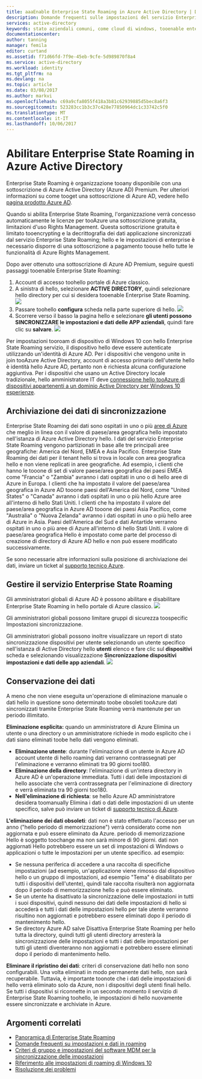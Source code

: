 ```yaml
---
title: aaaEnable Enterprise State Roaming in Azure Active Directory | Documenti Microsoft
description: Domande frequenti sulle impostazioni del servizio Enterprise State Roaming nei dispositivi Windows. Enterprise State Roaming offre agli utenti un'esperienza unificata tra i propri dispositivi Windows e riducendo i tempi di hello necessari per la configurazione di un nuovo dispositivo.
services: active-directory
keywords: stato aziendali comuni, come cloud di windows, tooenable enterprise stato roaming
documentationcenter: 
author: tanning
manager: femila
editor: curtand
ms.assetid: f71d66fd-7f9e-45eb-9cfe-5d989870f8a4
ms.service: active-directory
ms.workload: identity
ms.tgt_pltfrm: na
ms.devlang: na
ms.topic: article
ms.date: 03/08/2017
ms.author: markvi
ms.openlocfilehash: c69a9cfa8055f418a3b81c62939885d5bec8a6f3
ms.sourcegitcommit: 523283cc1b3c37c428e77850964dc1c33742c5f0
ms.translationtype: MT
ms.contentlocale: it-IT
ms.lasthandoff: 10/06/2017
---
```

# <a name="enable-enterprise-state-roaming-in-azure-active-directory"></a>Abilitare Enterprise State Roaming in Azure Active Directory
Enterprise State Roaming è organizzazione tooany disponibile con una sottoscrizione di Azure Active Directory (Azure AD) Premium. Per ulteriori informazioni su come tooget una sottoscrizione di Azure AD, vedere hello [pagina prodotto Azure AD](https://azure.microsoft.com/services/active-directory).

Quando si abilita Enterprise State Roaming, l'organizzazione verrà concesso automaticamente le licenze per tooAzure una sottoscrizione gratuita, limitazioni d'uso Rights Management. Questa sottoscrizione gratuita è limitato tooencrypting e la decrittografia dei dati applicazione sincronizzati dal servizio Enterprise State Roaming; hello e le impostazioni di enterprise è necessario disporre di una sottoscrizione a pagamento toouse hello tutte le funzionalità di Azure Rights Management.

Dopo aver ottenuto una sottoscrizione di Azure AD Premium, seguire questi passaggi tooenable Enterprise State Roaming:

1. Account di accesso toohello portale di Azure classico.
2. A sinistra di hello, selezionare **ACTIVE DIRECTORY**, quindi selezionare hello directory per cui si desidera tooenable Enterprise State Roaming.
   ![](./media/active-directory-enterprise-state-roaming/active-directory-enterprise-state-roaming.png)
3. Passare toohello **configura** scheda nella parte superiore di hello.
   ![](./media/active-directory-enterprise-state-roaming/active-directory-enterprise-state-roaming-configure.png)
4. Scorrere verso il basso la pagina hello e selezionare **gli utenti possono SINCRONIZZARE le impostazioni e dati delle APP aziendali**, quindi fare clic su **salvare**.
   ![](./media/active-directory-enterprise-state-roaming/active-directory-enterprise-state-roaming-select-all-sync-settings.png)

Per impostazioni tooroam di dispositivo di Windows 10 con hello Enterprise State Roaming servizio, il dispositivo hello deve essere autenticate utilizzando un'identità di Azure AD. Per i dispositivi che vengono unite in join tooAzure Active Directory, account di accesso primario dell'utente hello è identità hello Azure AD, pertanto non è richiesta alcuna configurazione aggiuntiva. Per i dispositivi che usano un Active Directory locale tradizionale, hello amministratore IT deve [connessione hello tooAzure di dispositivi appartenenti a un dominio Active Directory per Windows 10 esperienze](active-directory-azureadjoin-devices-group-policy.md).

## <a name="sync-data-storage"></a>Archiviazione dei dati di sincronizzazione
Enterprise State Roaming dei dati sono ospitati in uno o più [aree di Azure](https://azure.microsoft.com/regions/) che meglio in linea con il valore di paese/area geografica hello impostato nell'istanza di Azure Active Directory hello. I dati del servizio Enterprise State Roaming vengono partizionati in base alle tre principali aree geografiche: America del Nord, EMEA e Asia Pacifico. Enterprise State Roaming dei dati per il tenant hello si trova in locale con area geografica hello e non viene replicati in aree geografiche.  Ad esempio, i clienti che hanno le tooone di set di valore paese/area geografica dei paesi EMEA come "Francia" o "Zambia" avranno i dati ospitati in uno o di hello aree di Azure in Europa.  I clienti che ha impostato il valore del paese/area geografica in Azure AD tooone paesi dell'America del Nord, come "United States" o "Canada" avranno i dati ospitati in uno o più hello Azure aree all'interno di hello Stati Uniti.  I clienti che ha impostato il valore del paese/area geografica in Azure AD tooone dei paesi Asia Pacifico, come "Australia" o "Nuova Zelanda" avranno i dati ospitati in uno o più hello aree di Azure in Asia.  Paesi dell'America del Sud e dati Antartide verranno ospitati in uno o più aree di Azure all'interno di hello Stati Uniti.  il valore di paese/area geografica Hello è impostato come parte del processo di creazione di directory di Azure AD hello e non può essere modificato successivamente. 

Se sono necessarie altre informazioni sulla posizione di archiviazione dei dati, inviare un ticket al [supporto tecnico Azure](https://azure.microsoft.com/support/options/).

## <a name="manage-enterprise-state-roaming"></a>Gestire il servizio Enterprise State Roaming
Gli amministratori globali di Azure AD è possono abilitare e disabilitare Enterprise State Roaming in hello portale di Azure classico.
![](./media/active-directory-enterprise-state-roaming/active-directory-enterprise-state-roaming-manage.png)

Gli amministratori globali possono limitare gruppi di sicurezza toospecific Impostazioni sincronizzazione.

Gli amministratori globali possono inoltre visualizzare un report di stato sincronizzazione dispositivi per utente selezionando un utente specifico nell'istanza di Active Directory hello **utenti** elenco e fare clic sul **dispositivi** scheda e selezionando visualizzazione **Sincronizzazione dispositivi impostazioni e dati delle app aziendali**.
![](./media/active-directory-enterprise-state-roaming/active-directory-enterprise-state-roaming-device-sync-settings.png)

## <a name="data-retention"></a>Conservazione dei dati
A meno che non viene eseguita un'operazione di eliminazione manuale o dati hello in questione sono determinato toobe obsoleti tooAzure dati sincronizzati tramite Enterprise State Roaming verrà mantenute per un periodo illimitato. 

**Eliminazione esplicita:** quando un amministratore di Azure Elimina un utente o una directory o un amministratore richiede in modo esplicito che i dati siano eliminati toobe hello dati vengono eliminati.

* **Eliminazione utente**: durante l'eliminazione di un utente in Azure AD account utente di hello roaming dati verranno contrassegnati per l'eliminazione e verranno eliminati tra 90 giorni too180. 
* **Eliminazione della directory**: l'eliminazione di un'intera directory in Azure AD è un'operazione immediata. Tutti i dati delle impostazioni di hello associate che verrà contrassegnata per l'eliminazione di directory e verrà eliminata tra 90 giorni too180. 
* **Nell'eliminazione di richiesta**: se hello Azure AD amministratore desidera toomanually Elimina i dati o dati delle impostazioni di un utente specifico, salve può inviare un ticket di [supporto tecnico di Azure](https://azure.microsoft.com/support/). 

**L'eliminazione dei dati obsoleti**: dati non è stato effettuato l'accesso per un anno ("hello periodo di memorizzazione") verrà considerato come non aggiornata e può essere eliminato da Azure. periodo di memorizzazione Hello è soggetto toochange ma non sarà minore di 90 giorni. dati non aggiornati Hello potrebbero essere un set di impostazioni di Windows o applicazioni o tutte le impostazioni per un utente specifico. ad esempio:

* Se nessuna periferica di accedere a una raccolta di specifiche impostazioni (ad esempio, un'applicazione viene rimosso dal dispositivo hello o un gruppo di impostazioni, ad esempio "Tema" è disabilitato per tutti i dispositivi dell'utente), quindi tale raccolta risulterà non aggiornata dopo il periodo di memorizzazione hello e può essere eliminato. 
* Se un utente ha disattivato la sincronizzazione delle impostazioni in tutti i suoi dispositivi, quindi nessuno dei dati delle impostazioni di hello si accederà e tutti i dati delle impostazioni hello per tale utente verranno risultino non aggiornati e potrebbero essere eliminati dopo il periodo di mantenimento hello. 
* Se directory Azure AD salve Disattiva Enterprise State Roaming per hello tutta la directory, quindi tutti gli utenti directory arresterà la sincronizzazione delle impostazioni e tutti i dati delle impostazioni per tutti gli utenti diventeranno non aggiornati e potrebbero essere eliminati dopo il periodo di mantenimento hello. 

**Eliminare il ripristino dei dati**: criteri di conservazione dati hello non sono configurabili. Una volta eliminati in modo permanente dati hello, non sarà recuperabile. Tuttavia, è importante toonote che i dati delle impostazioni di hello verrà eliminato solo da Azure, non i dispositivi degli utenti finali hello. Se tutti i dispositivi si riconnette in un secondo momento il servizio di Enterprise State Roaming toohello, le impostazioni di hello nuovamente essere sincronizzate e archiviate in Azure.

## <a name="related-topics"></a>Argomenti correlati
* [Panoramica di Enterprise State Roaming](active-directory-windows-enterprise-state-roaming-overview.md)
* [Domande frequenti su impostazioni e dati in roaming](active-directory-windows-enterprise-state-roaming-faqs.md)
* [Criteri di gruppo e impostazioni del software MDM per la sincronizzazione delle impostazioni](active-directory-windows-enterprise-state-roaming-group-policy-settings.md)
* [Riferimento alle impostazioni di roaming di Windows 10](active-directory-windows-enterprise-state-roaming-windows-settings-reference.md)
* [Risoluzione dei problemi](active-directory-windows-enterprise-state-roaming-troubleshooting.md)
